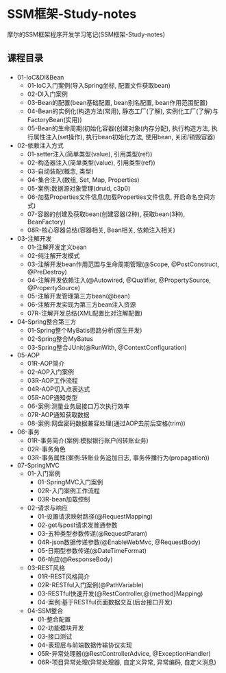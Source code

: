 # SSM框架-Study-notes
摩尔的SSM框架程序开发学习笔记(SSM框架-Study-notes)

## 课程目录
###
- 01-IoC&DI&Bean
  - 01-IoC入门案例(导入Spring坐标, 配置文件获取bean)
  - 02-DI入门案例
  - 03-Bean的配置(bean基础配置, bean别名配置, bean作用范围配置)
  - 04-Bean的实例化(构造方法(常用), 静态工厂(了解), 实例化工厂(了解)与FactoryBean(实用))
  - 05-Bean的生命周期(初始化容器(创建对象(内存分配), 执行构造方法, 执行属性注入(set操作), 执行bean初始化方法, 使用bean, 关闭/销毁容器)
- 02-依赖注入方式
  - 01-setter注入(简单类型(value), 引用类型(ref))
  - 02-构造器注入(简单类型(value), 引用类型(ref))
  - 03-自动装配(概念, 类型)
  - 04-集合注入(数组, Set, Map, Properties)
  - 05-案例:数据源对象管理(druid, c3p0)
  - 06-加载Properties文件信息(加载Properties文件信息, 开启命名空间方式)
  - 07-容器的创建及获取bean(创建容器(2种), 获取bean(3种), BeanFactory)
  - 08R-核心容器总结(容器相关, Bean相关, 依赖注入相关)
- 03-注解开发
  - 01-注解开发定义bean
  - 02-纯注解开发模式
  - 03-注解开发bean作用范围与生命周期管理(@Scope, @PostConstruct, @PreDestroy)
  - 04-注解开发依赖注入(@Autowired, @Qualifier, @PropertySource, @PropertySource)
  - 05-注解开发管理第三方bean(@bean)
  - 06-注解开发实现为第三方bean注入资源
  - 07R-注解开发总结(XML配置比对注解配置)
- 04-Spring整合第三方
  - 01-Spring整个MyBatis思路分析(原生开发)
  - 02-Spring整合MyBatus
  - 03-Spring整合JUnit(@RunWith, @ContextConfiguration)
- 05-AOP
  - 01R-AOP简介
  - 02-AOP入门案例
  - 03R-AOP工作流程
  - 04R-AOP切入点表达式
  - 05R-AOP通知类型
  - 06-案例:测量业务层接口万次执行效率
  - 07R-AOP通知获取数据
  - 08-案例:网盘密码数据兼容处理(通过AOP去前后空格(trim))
- 06-事务
  - 01R-事务简介(案例:模拟银行账户间转账业务)
  - 02R-事务角色
  - 03R-事务属性(案例:转账业务追加日志, 事务传播行为(propagation))
- 07-SpringMVC
  - 01-入门案例
    - 01-SpringMVC入门案例
    - 02R-入门案例工作流程
    - 03R-bean加载控制
  - 02-请求与响应
    - 01-设置请求映射路径(@RequestMapping)
    - 02-get与post请求发普通参数
    - 03-五种类型参数传递(@RequestParam)
    - 04R-json数据传递参数(@EnableWebMvc, @RequestBody)
    - 05-日期型参数传递(@DateTimeFormat)
    - 06-响应(@ResponseBody)
  - 03-REST风格
    - 01R-REST风格简介
    - 02R-RESTful入门案例(@PathVariable)
    - 03-RESTful快速开发(@RestController,@{method}Mapping)
    - 04-案例:基于RESTful页面数据交互(后台接口开发)
  - 04-SSM整合
    - 01-整合配置
    - 02-功能模块开发
    - 03-接口测试
    - 04-表现层与前端数据传输协议实现
    - 05R-异常处理器(@RestControllerAdvice, @ExceptionHandler)
    - 06R-项目异常处理(异常处理器, 自定义异常, 异常编码, 自定义消息)